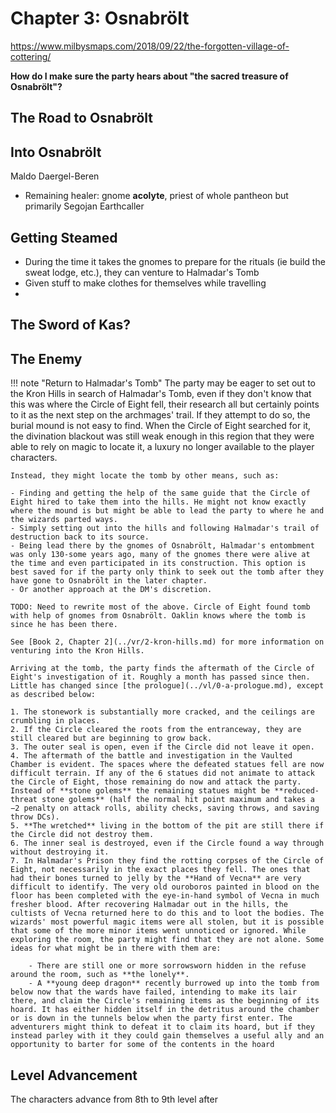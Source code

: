 # Chapter 3: Osnabrölt

https://www.milbysmaps.com/2018/09/22/the-forgotten-village-of-cottering/

**How do I make sure the party hears about "the sacred treasure of Osnabrölt"?**

## The Road to Osnabrölt

## Into Osnabrölt

Maldo Daergel-Beren

- Remaining healer: gnome **acolyte**, priest of whole pantheon but primarily Segojan Earthcaller


## Getting Steamed

- During the time it takes the gnomes to prepare for the rituals (ie build the sweat lodge, etc.), they can venture to Halmadar's Tomb
- Given stuff to make clothes for themselves while travelling
- 

## The Sword of Kas?


## The Enemy

!!! note "Return to Halmadar's Tomb"
    The party may be eager to set out to the Kron Hills in search of Halmadar's Tomb, even if they don't know that this was where the Circle of Eight fell, their research all but certainly points to it as the next step on the archmages' trail. If they attempt to do so, the burial mound is not easy to find. When the Circle of Eight searched for it, the divination blackout was still weak enough in this region that they were able to rely on magic to locate it, a luxury no longer available to the player characters.  

    Instead, they might locate the tomb by other means, such as:

    - Finding and getting the help of the same guide that the Circle of Eight hired to take them into the hills. He might not know exactly where the mound is but might be able to lead the party to where he and the wizards parted ways.
    - Simply setting out into the hills and following Halmadar's trail of destruction back to its source.
    - Being lead there by the gnomes of Osnabrölt, Halmadar's entombment was only 130-some years ago, many of the gnomes there were alive at the time and even participated in its construction. This option is best saved for if the party only think to seek out the tomb after they have gone to Osnabrölt in the later chapter.
    - Or another approach at the DM's discretion.

    TODO: Need to rewrite most of the above. Circle of Eight found tomb with help of gnomes from Osnabrölt. Oaklin knows where the tomb is since he has been there.

    See [Book 2, Chapter 2](../vr/2-kron-hills.md) for more information on venturing into the Kron Hills.  

    Arriving at the tomb, the party finds the aftermath of the Circle of Eight's investigation of it. Roughly a month has passed since then. Little has changed since [the prologue](../vl/0-a-prologue.md), except as described below:  

    1. The stonework is substantially more cracked, and the ceilings are crumbling in places. 
    2. If the Circle cleared the roots from the entranceway, they are still cleared but are beginning to grow back.
    3. The outer seal is open, even if the Circle did not leave it open.
    4. The aftermath of the battle and investigation in the Vaulted Chamber is evident. The spaces where the defeated statues fell are now difficult terrain. If any of the 6 statues did not animate to attack the Circle of Eight, those remaining do now and attack the party. Instead of **stone golems** the remaining statues might be **reduced-threat stone golems** (half the normal hit point maximum and takes a −2 penalty on attack rolls, ability checks, saving throws, and saving throw DCs).
    5. **The wretched** living in the bottom of the pit are still there if the Circle did not destroy them.
    6. The inner seal is destroyed, even if the Circle found a way through without destroying it.
    7. In Halmadar's Prison they find the rotting corpses of the Circle of Eight, not necessarily in the exact places they fell. The ones that had their bones turned to jelly by the **Hand of Vecna** are very difficult to identify. The very old ouroboros painted in blood on the floor has been completed with the eye-in-hand symbol of Vecna in much fresher blood. After recovering Halmadar out in the hills, the cultists of Vecna returned here to do this and to loot the bodies. The wizards' most powerful magic items were all stolen, but it is possible that some of the more minor items went unnoticed or ignored. While exploring the room, the party might find that they are not alone. Some ideas for what might be in there with them are:

        - There are still one or more sorrowsworn hidden in the refuse around the room, such as **the lonely**.
        - A **young deep dragon** recently burrowed up into the tomb from below now that the wards have failed, intending to make its lair there, and claim the Circle's remaining items as the beginning of its hoard. It has either hidden itself in the detritus around the chamber or is down in the tunnels below when the party first enter. The adventurers might think to defeat it to claim its hoard, but if they instead parley with it they could gain themselves a useful ally and an opportunity to barter for some of the contents in the hoard

## Level Advancement

The characters advance from 8th to 9th level after

